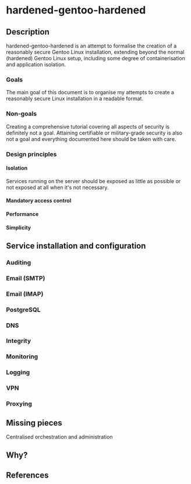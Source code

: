 # hardened-gentoo-hardened

## Description

hardened-gentoo-hardened is an attempt to formalise the creation of a reasonably secure Gentoo Linux installation, extending beyond the normal (hardened) Gentoo Linux setup, including some degree of containerisation and application isolation. 

### Goals

The main goal of this document is to organise my attempts to create a reasonably secure Linux installation in a readable format. 

### Non-goals

Creating a comprehensive tutorial covering all aspects of security is definitely not a goal. Attaining certifiable or military-grade security is also not a goal and everything documented here should be taken with care.

### Design principles

#### Isolation
Services running on the server should be exposed as little as possible or not exposed at all when it's not necessary.

#### Mandatory access control

#### Performance

#### Simplicity

## Service installation and configuration

### Auditing

### Email (SMTP)

### Email (IMAP)

### PostgreSQL

### DNS

### Integrity

### Monitoring

### Logging

### VPN

### Proxying

## Missing pieces

Centralised orchestration and administration

## Why?

## References
